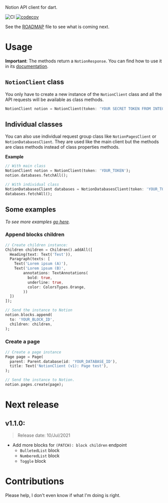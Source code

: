 Notion API client for dart.

![CI](https://github.com/jonathangomz/notion_api/actions/workflows/main.yml/badge.svg)
[![codecov](https://codecov.io/gh/jonathangomz/notion_api/branch/main/graph/badge.svg?token=4XYHP1W8ZY)](https://codecov.io/gh/jonathangomz/notion_api)

See the [ROADMAP](ROADMAP.md) file to see what is coming next.

# Usage
**Important**: The methods return a `NotionResponse`. You can find how to use it in its [documentation][1].

## `NotionClient` class
You only have to create a new instance of the `NotionClient` class and all the API requests will be available as class methods.
```dart
NotionClient notion = NotionClient(token: 'YOUR SECRET TOKEN FROM INTEGRATIONS PAGE');
```

## Individual classes
You can also use individual request group class like `NotionPagesClient` or `NotionDatabasesClient`. They are used like the main client but the methods are class methods instead of class properties methods.

**Example**
```dart
// With main class
NotionClient notion = NotionClient(token: 'YOUR_TOKEN');
notion.databases.fetchAll();

// With individual class
NotionDatabasesClient databases = NotionDatabasesClient(token: 'YOUR_TOKEN');
databases.fetchAll();
```

## Some examples
_To see more examples [go here](example/example.md)._

### Append blocks children
```dart
// Create children instance:
Children children = Children().addAll([
  Heading(text: Text('Test')),
  Paragraph(texts: [
    Text('Lorem ipsum (A)'),
    Text('Lorem ipsum (B)',
        annotations: TextAnnotations(
          bold: true,
          underline: true,
          color: ColorsTypes.Orange,
        ))
  ])
]);

// Send the instance to Notion
notion.blocks.append(
  to: 'YOUR_BLOCK_ID',
  children: children,
);
```

### Create a page
```dart
// Create a page instance
Page page = Page(
  parent: Parent.database(id: 'YOUR_DATABASE_ID'),
  title: Text('NotionClient (v1): Page test'),
);

// Send the instance to Notion.
notion.pages.create(page);
```

# Next release
## v1.1.0:
> Release date: 10/Jul/2021
* Add more blocks for `(PATCH): block children` endpoint
  * `BulletedList` block
  * `NumberedList` block
  * `Toggle` block

# Contributions
Please help, I don't even know if what I'm doing is right.

[1]:https://pub.dev/documentation/notion_api/1.0.0-beta1/responses_notion_response/NotionResponse-class.html